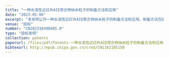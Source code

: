 ```yaml
---
title: "一种水溶性近红外AIE聚合物纳米粒子的制备方法和应用"
date: "2023-05-06"
excerpt: "本发明公开一种水溶性近红外AIE聚合物纳米粒子的制备方法和应用。制备方法包括以下步骤：将AIE分子和水溶性高分子聚合物溶于与水互溶的挥发性有机溶剂中，得到有机相溶液；在室温下，将有机相溶液在超声和混合搅拌条件下加至去离子水溶液中，超声结束后，挥发性有机溶剂在避光通风条件下除去，得到AIE聚合物纳米粒子溶液，过滤得到水溶性近红外AIE聚合物纳米粒子。本发明制备的水溶性近红外AIE聚合物纳米粒子具有粒径均一、光稳定性好、重复性好、可规模化生产等优点，在生物活体荧光成像领域有良好的应用前景。"
venue: "授权"
number: "CN202310498485.0"
type: "授权发明"
collection: patents
paperurl: /files/pdf/Patents-一种水溶性近红外AIE聚合物纳米粒子的制备方法和应用.pdf
bibtexurl: http://epub.cnipa.gov.cn/cred/CN116218515B
---
```



